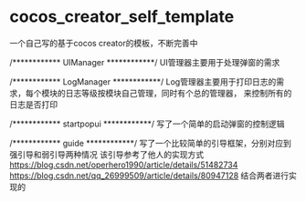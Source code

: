 # cocos_creator_self_template
一个自己写的基于cocos creator的模板，不断完善中

/************ UIManager ************/
UI管理器主要用于处理弹窗的需求

/************ LogManager ************/
Log管理器主要用于打印日志的需求，每个模块的日志等级按模块自己管理，同时有个总的管理器，
来控制所有的日志是否打印

/************ startpopui ************/
写了一个简单的启动弹窗的控制逻辑

/************ guide ************/
写了一个比较简单的引导框架，分别对应到强引导和弱引导两种情况
该引导参考了他人的实现方式
https://blog.csdn.net/operhero1990/article/details/51482734
https://blog.csdn.net/qq_26999509/article/details/80947128
结合两者进行实现的
